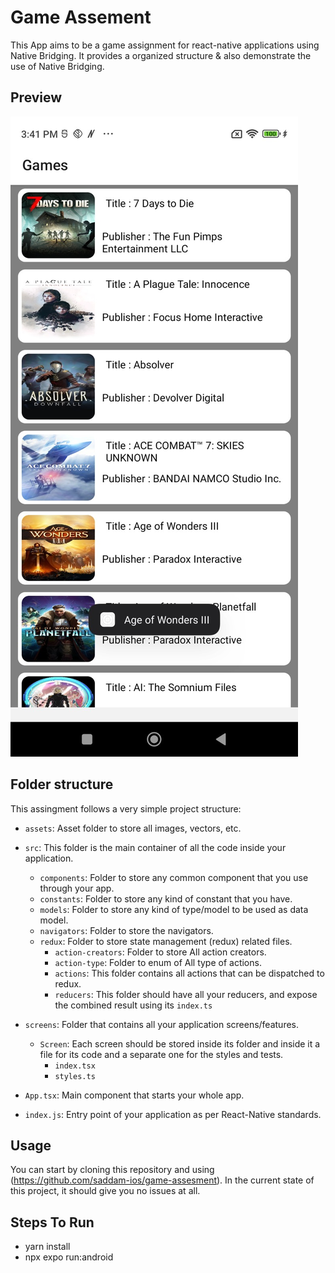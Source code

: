 # Game Assement

This App aims to be a game assignment for react-native applications using Native Bridging. It provides a organized structure & also demonstrate the use of Native Bridging.

## Preview
![](https://github.com/saddam-ios/game-assesment/blob/main/assets/IM_3.jpeg?raw=true)


## Folder structure

This assingment follows a very simple project structure:

- `assets`: Asset folder to store all images, vectors, etc.

- `src`: This folder is the main container of all the code inside your application.
  - `components`: Folder to store any common component that you use through your app.
  - `constants`: Folder to store any kind of constant that you have.
  - `models`: Folder to store any kind of type/model to be used as 
  data model.
  - `navigators`: Folder to store the navigators.
  - `redux`: Folder to store state management (redux) related files.
    - `action-creators`: Folder to store All action creators.
    - `action-type`: Folder to enum of All type of actions.
    - `actions`: This folder contains all actions that can be dispatched to redux.
    - `reducers`: This folder should have all your reducers, and expose the combined result using its `index.ts`
 - `screens`: Folder that contains all your application screens/features.
    - `Screen`: Each screen should be stored inside its folder and inside it a file for its code and a separate one for the styles and tests.
      - `index.tsx`
      - `styles.ts`

- `App.tsx`: Main component that starts your whole app.
- `index.js`: Entry point of your application as per React-Native standards.

## Usage

You can start by cloning this repository and using (https://github.com/saddam-ios/game-assesment). In the current state of this project, it should give you no issues at all.

## Steps To Run 

* yarn install
* npx expo run:android 